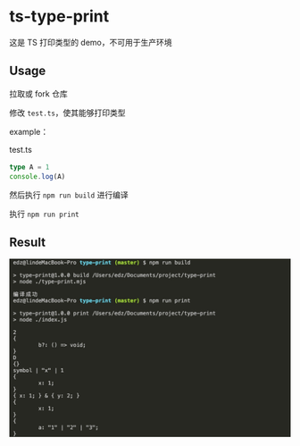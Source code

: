 # ts-type-print

这是 TS 打印类型的 demo，不可用于生产环境

## Usage

拉取或 fork 仓库

修改 `test.ts`，使其能够打印类型

example：

test.ts
```ts
type A = 1
console.log(A)
```

然后执行 `npm run build` 进行编译

执行 `npm run print`

## Result

![](./ts-print-demo.jpg)